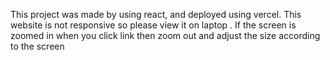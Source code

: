 This project was made by using react, and deployed using vercel.
This website is not responsive so please view it on laptop .
If the screen is zoomed in when you click link then zoom out and adjust the size according to the screen
